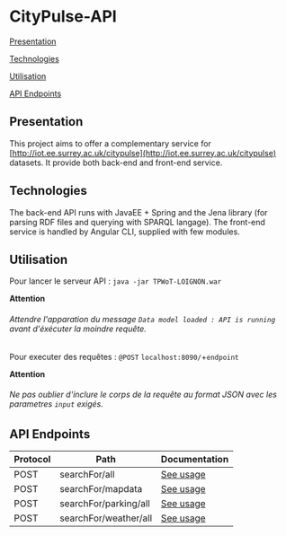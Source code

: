 
# CityPulse-API

[Presentation](#presentation)

[Technologies](#technologies)

[Utilisation](#utilisation)

[API Endpoints](#api-endpoints)


## Presentation

This project aims to offer a complementary service for [http://iot.ee.surrey.ac.uk/citypulse](http://iot.ee.surrey.ac.uk/citypulse) datasets.
It provide both back-end and front-end service.

## Technologies

The back-end API runs with JavaEE + Spring and the Jena library (for parsing RDF files and querying with SPARQL langage).
The front-end service is handled by Angular CLI, supplied with few modules.

## Utilisation

Pour lancer le serveur API : `java -jar TPWoT-LOIGNON.war`

**Attention** 

###### Attendre l'apparation du message `Data model loaded : API is running` avant d'éxécuter la moindre requête. ######


Pour executer des requêtes : `@POST` `localhost:8090/`+`endpoint`

**Attention**

###### Ne pas oublier d'inclure le corps de la requête au format JSON avec les parametres `input` exigés. ######

## API Endpoints


| Protocol  | Path  | Documentation  |
|---|---|---|
| POST  | searchFor/all  | [See usage](https://github.com/LucasL13/citypulse-api/blob/master/documentation/searchFor.all.md)  |
| POST  | searchFor/mapdata  | [See usage](https://github.com/LucasL13/citypulse-api/blob/master/documentation/searchFor.mapdata.md) |
| POST  | searchFor/parking/all  | [See usage](https://github.com/LucasL13/citypulse-api/blob/master/documentation/searchFor.parking.all.md)  |
| POST  | searchFor/weather/all  | [See usage](https://github.com/LucasL13/citypulse-api/blob/master/documentation/searchFor.weather.all.md) |

